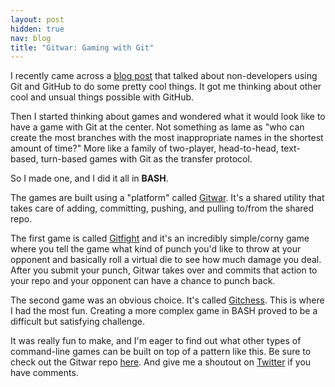 ```yaml
---
layout: post
hidden: true
nav: blog
title: "Gitwar: Gaming with Git"
---
```


I recently came across a [blog
post](https://github.com/blog/1499-the-revolution-will-be-forked) that talked about non-developers using Git and GitHub to
do some pretty cool things. It got me thinking about other cool and unsual
things possible with GitHub.

Then I started thinking about games and wondered what it would look like
to have a game with Git at the center. Not something as lame as "who can
create the most branches with the most inappropriate names in the
shortest amount of time?" More like a family of two-player,
head-to-head, text-based, turn-based games with Git as the transfer
protocol.

So I made one, and I did it all in **BASH**.

The games are built using a "platform" called
[Gitwar](http://github.com/gitwar/gitwar). It's a shared
utility that takes care of adding, committing, pushing, and pulling
to/from the shared repo.

The first game is called
[Gitfight](http://github.com/gitwar/gitwar/tree/master/gitfight) and it's an incredibly simple/corny game where
you tell the game what kind of punch you'd like to throw at your
opponent and basically roll a virtual die to see how much damage you
deal. After you submit your punch, Gitwar takes over and commits that
action to your repo and your opponent can have a chance to punch back.

The second game was an obvious choice. It's called
[Gitchess](http://github.com/gitwar/gitwar/tree/master/gitchess). This is
where I had the most fun. Creating a more complex game in BASH proved to
be a difficult but satisfying challenge.

It was really fun to make, and I'm eager to find out what other types of
command-line games can be built on top of a pattern like this. Be sure to check out the
Gitwar repo [here](http://github.com/gitwar/gitwar). And give me a shoutout on
[Twitter](https://twitter.com/share?text=%40tybenz&url=http://tybenz.com/post/gitwar) if you have comments.
